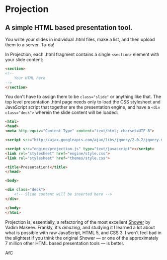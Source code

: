 Projection
==========

A simple HTML based presentation tool.
--------------------------------------

You write your slides in individual .html files, make a list, and then upload them to a server. Ta-da!

In Projection, each .html fragment contains a single `<section>` element with your slide content:

```html
<section>
<!--
    Your HTML here
-->
</section>
```

You don't have to assign them to be `class="slide"` or anything like that. The top level presentation .html page needs only to load the CSS stylesheet and JavaScript script that together are the presentation engine, and have a `<div class="deck">` wherein the slide content will be loaded:

```html
<html>
<head>
<meta http-equiv="Content-Type" content="text/html; charset=UTF-8">

<script src="http://ajax.googleapis.com/ajax/libs/jquery/2.0.2/jquery.min.js" type="text/javascript"></script>

<script src="engine/projection.js" type="text/javascript"></script>
<link rel="stylesheet" href="engine/style.css">
<link rel="stylesheet" href="themes/style.css">

<title>Presentation!</title>
</head>

<body>

<div class="deck">
    <!-- Slide content will be inserted here -->
</div>

</body>
</html>
```

Projection is, essentially, a refactoring of the most excellent [Shower](http://shwr.me/) by Vadim Makeev. Frankly, it's _amazing_, and studying it I learned a lot about what is possible with raw JavaScript, HTML 5, and CSS 3. I won't feel bad in the slightest if you think the original Shower — or one of the approximately 7 million other HTML based presentation tools — is better.

AfC

